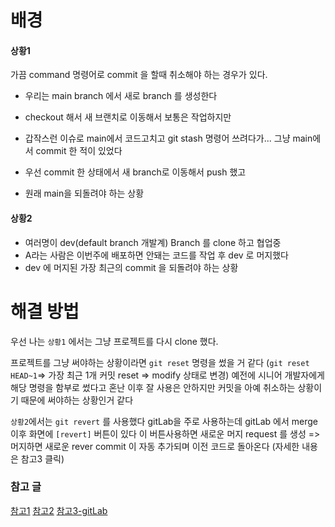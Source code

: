 # 배경

#### 상황1
가끔 command 명령어로 commit 을 할때 취소해야 하는 경우가 있다.
* 우리는 main branch 에서 새로 branch 를 생성한다
* checkout 해서 새 브랜치로 이동해서 보통은 작업하지만
* 갑작스런 이슈로 main에서 코드고치고
 git stash 명령어 쓰려다가... 
 그냥 main에서 commit 한 적이 있었다
  
* 우선 commit 한 상태에서 새 branch로 이동해서 push 했고
* 원래 main을 되돌려야 하는 상황

#### 상황2
* 여러명이 dev(default branch 개발계) Branch 를 clone 하고 협업중
* A라는 사람은 이번주에 배포하면 안돼는 코드를 작업 후
dev 로 머지했다
* dev 에 머지된 가장 최근의 commit 을 되돌려야 하는 상황
 

# 해결 방법

우선 나는 `상황1` 에서는 
그냥 프로젝트를 다시 clone 했다.

프로젝트를 그냥 써야하는 상황이라면
`git reset` 명령을 썼을 거 같다
(`git reset HEAD~1`=> 가장 최근 1개 커밋 reset => modify 상태로 변경)
예전에 시니어 개발자에게 해당 명령을 함부로 썼다고 
혼난 이후 잘 사용은 안하지만
커밋을 아예 취소하는 상황이기 때문에 
써야하는 상황인거 같다


`상황2`에서는 `git revert` 를 사용했다
gitLab을 주로 사용하는데
gitLab 에서 merge 이후
화면에 `[revert]` 버튼이 있다
이 버튼사용하면
새로운 머지 request 를 생성 => 머지하면
새로운 rever commit 이 자동 추가되며
이전 코드로 돌아온다
(자세한 내용은 참고3 클릭)


### 참고 글
[참고1](https://gmlwjd9405.github.io/2018/05/25/git-add-cancle.html)
[참고2](https://www.lainyzine.com/ko/article/git-reset-and-git-revert-and-git-commit-amend/)
[참고3-gitLab](https://docs.gitlab.com/ee/user/project/merge_requests/revert_changes.html)